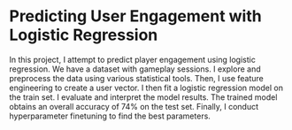 # Predicting User Engagement with Logistic Regression

In this project, I attempt to predict player engagement using logistic regression. 
We have a dataset with gameplay sessions.
I explore and preprocess the data using various statistical tools.
Then, I use feature engineering to create a user vector.
I then fit a logistic regression model on the train set.
I evaluate and interpret the model results.
The trained model obtains an overall accuracy of 74% on the test set.
Finally, I conduct hyperparameter finetuning to find the best parameters.
